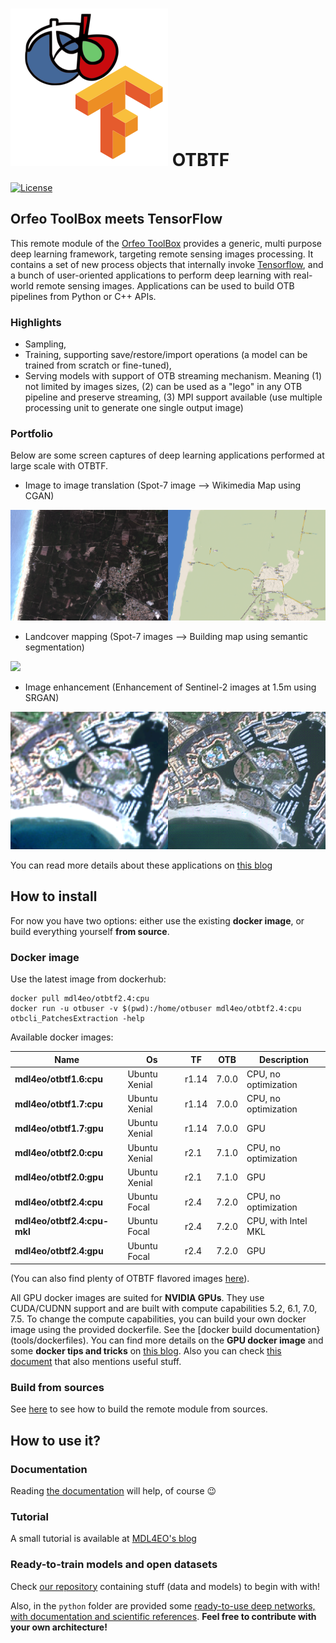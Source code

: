 # ![OTBTF](doc/images/logo.png) OTBTF

[![License](https://img.shields.io/badge/License-Apache%202.0-blue.svg)](https://opensource.org/licenses/Apache-2.0)

## Orfeo ToolBox meets TensorFlow

This remote module of the [Orfeo ToolBox](https://www.orfeo-toolbox.org) provides a generic, multi purpose deep learning framework, targeting remote sensing images processing.
It contains a set of new process objects that internally invoke [Tensorflow](https://www.tensorflow.org/), and a bunch of user-oriented applications to perform deep learning with real-world remote sensing images.
Applications can be used to build OTB pipelines from Python or C++ APIs. 

### Highlights
 - Sampling,
 - Training, supporting save/restore/import operations (a model can be trained from scratch or fine-tuned),
 - Serving models with support of OTB streaming mechanism. Meaning (1) not limited by images sizes, (2) can be used as a "lego" in any OTB pipeline and preserve streaming, (3) MPI support available (use multiple processing unit to generate one single output image)

### Portfolio

Below are some screen captures of deep learning applications performed at large scale with OTBTF.
 - Image to image translation (Spot-7 image --> Wikimedia Map using CGAN)
<img src ="doc/images/pix2pix.png" />

 - Landcover mapping (Spot-7 images --> Building map using semantic segmentation)
<img src ="doc/images/landcover.png" />

 - Image enhancement (Enhancement of Sentinel-2 images at 1.5m  using SRGAN)
<img src ="doc/images/supresol.png" />

You can read more details about these applications on [this blog](https://mdl4eo.irstea.fr/2019/)

## How to install

For now you have two options: either use the existing **docker image**, or build everything yourself **from source**.

### Docker image

Use the latest image from dockerhub:
```
docker pull mdl4eo/otbtf2.4:cpu
docker run -u otbuser -v $(pwd):/home/otbuser mdl4eo/otbtf2.4:cpu otbcli_PatchesExtraction -help
```

Available docker images:

| Name                        | Os            | TF     | OTB   | Description            |
| --------------------------- | ------------- | ------ | ----- | ---------------------- |
| **mdl4eo/otbtf1.6:cpu**     | Ubuntu Xenial | r1.14  | 7.0.0 | CPU, no optimization   |
| **mdl4eo/otbtf1.7:cpu**     | Ubuntu Xenial | r1.14  | 7.0.0 | CPU, no optimization   |
| **mdl4eo/otbtf1.7:gpu**     | Ubuntu Xenial | r1.14  | 7.0.0 | GPU                    |
| **mdl4eo/otbtf2.0:cpu**     | Ubuntu Xenial | r2.1   | 7.1.0 | CPU, no optimization   |
| **mdl4eo/otbtf2.0:gpu**     | Ubuntu Xenial | r2.1   | 7.1.0 | GPU                    |
| **mdl4eo/otbtf2.4:cpu**     | Ubuntu Focal  | r2.4   | 7.2.0 | CPU, no optimization   |
| **mdl4eo/otbtf2.4:cpu-mkl** | Ubuntu Focal  | r2.4   | 7.2.0 | CPU, with Intel MKL    |
| **mdl4eo/otbtf2.4:gpu**     | Ubuntu Focal  | r2.4   | 7.2.0 | GPU                    |

(You can also find plenty of OTBTF flavored images [here](https://gitlab.com/latelescop/docker/otbtf/container_registry/)).

All GPU docker images are suited for **NVIDIA GPUs**. 
They use CUDA/CUDNN support and are built with compute capabilities 5.2, 6.1, 7.0, 7.5. 
To change the compute capabilities, you can build your own docker image using the provided dockerfile. See the [docker build documentation} (tools/dockerfiles).
You can find more details on the **GPU docker image** and some **docker tips and tricks** on [this blog](https://mdl4eo.irstea.fr/2019/10/15/otbtf-docker-image-with-gpu/). 
Also you can check [this document](https://gitlab.irstea.fr/raffaele.gaetano/moringa/-/tree/develop/docker) that also mentions useful stuff.


### Build from sources

See [here](doc/HOWTOBUILD.md) to see how to build the remote module from sources.

## How to use it?

### Documentation

Reading [the documentation](doc/APPLICATIONS.md) will help, of course 😉

### Tutorial

A small tutorial is available at [MDL4EO's blog](https://mdl4eo.irstea.fr/2019/01/04/an-introduction-to-deep-learning-on-remote-sensing-images-tutorial/)

### Ready-to-train models and open datasets

Check [our repository](https://github.com/remicres/otbtf_tutorials_resources) containing stuff (data and models) to begin with with!

Also, in the `python` folder are provided some [ready-to-use deep networks, with documentation and scientific references](doc/EXAMPLES.md).
**Feel free to contribute with your own architecture!**
